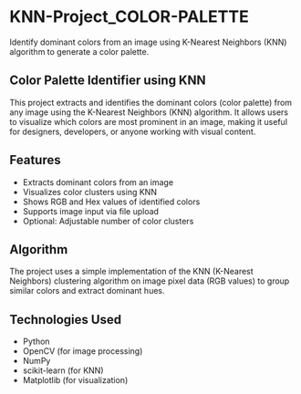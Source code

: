 # KNN-Project_COLOR-PALETTE
Identify dominant colors from an image using K-Nearest Neighbors (KNN) algorithm to generate a color palette.

## Color Palette Identifier using KNN

This project extracts and identifies the dominant colors (color palette) from any image using the K-Nearest Neighbors (KNN) algorithm. It allows users to visualize which colors are most prominent in an image, making it useful for designers, developers, or anyone working with visual content.

## Features

- Extracts dominant colors from an image
- Visualizes color clusters using KNN
- Shows RGB and Hex values of identified colors
- Supports image input via file upload
- Optional: Adjustable number of color clusters

## Algorithm

The project uses a simple implementation of the KNN (K-Nearest Neighbors) clustering algorithm on image pixel data (RGB values) to group similar colors and extract dominant hues.

##  Technologies Used

- Python
- OpenCV (for image processing)
- NumPy
- scikit-learn (for KNN)
- Matplotlib (for visualization)

